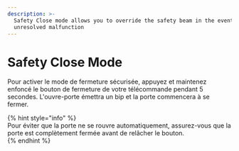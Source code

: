 ```yaml
---
description: >-
  Safety Close mode allows you to override the safety beam in the event of
  unresolved malfunction
---
```


# Safety Close Mode

Pour activer le mode de fermeture sécurisée, appuyez et maintenez enfoncé le bouton de fermeture de votre télécommande pendant 5 secondes. L'ouvre-porte émettra un bip et la porte commencera à se fermer.  
   
{% hint style="info" %}  
Pour éviter que la porte ne se rouvre automatiquement, assurez-vous que la porte est complètement fermée avant de relâcher le bouton.&#x20;  
{% endhint %}
